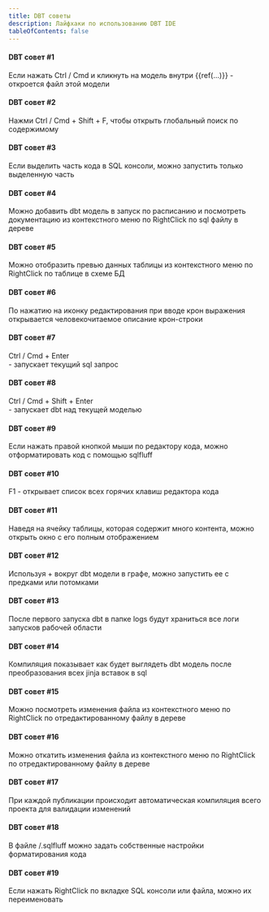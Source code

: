 ```yaml
---
title: DBT советы
description: Лайфхаки по использованию DBT IDE
tableOfContents: false
---
```


<div class='w-full grid grid-cols-1 gap-2'>

<div class="border border-neutral/20 rounded-lg p-4 w-full flex flex-col gap-2">
		<h4 class="border-b border-neutral/10 pb-2 flex items-center gap-1">
			DBT совет #1
		</h4>
		<p class="text-neutral/80">
            Если нажать <span class="py-0.5 px-1.5 bg-base-200 rounded-md border border-neutral/5">Ctrl / Cmd</span> и кликнуть на модель внутри <span class="text-primary">{{ref(...)}}</span> - откроется файл этой модели
        </p>
</div>


<div class="border border-neutral/20 rounded-lg p-4 w-full flex flex-col gap-2">
		<h4 class="border-b border-neutral/10 pb-2 flex items-center gap-1">
			DBT совет #2
		</h4>
		<p class="text-neutral/80">
            Нажми <span class="py-0.5 px-1.5 bg-base-200 rounded-md border border-neutral/5">Ctrl / Cmd</span> + <span class="py-0.5 px-1.5 bg-base-200 rounded-md border border-neutral/5">Shift</span> + <span class="py-0.5 px-1.5 bg-base-200 rounded-md border border-neutral/5">F</span>, чтобы открыть глобальный поиск по содержимому
        </p>
</div>


<div class="border border-neutral/20 rounded-lg p-4 w-full flex flex-col gap-2">
		<h4 class="border-b border-neutral/10 pb-2 flex items-center gap-1">
			DBT совет #3
		</h4>
		<p class="text-neutral/80">
            Если выделить часть кода в <span class="text-primary">SQL консоли</span>, можно запустить только выделенную часть
        </p>
</div>


<div class="border border-neutral/20 rounded-lg p-4 w-full flex flex-col gap-2">
		<h4 class="border-b border-neutral/10 pb-2 flex items-center gap-1">
			DBT совет #4
		</h4>
		<p class="text-neutral/80">
            Можно добавить dbt модель в запуск по расписанию и посмотреть документацию из контекстного меню по <span class="py-0.5 px-1.5 bg-base-200 rounded-md border border-neutral/5">RightClick</span> по sql файлу в дереве
        </p>
</div>


<div class="border border-neutral/20 rounded-lg p-4 w-full flex flex-col gap-2">
		<h4 class="border-b border-neutral/10 pb-2 flex items-center gap-1">
			DBT совет #5
		</h4>
		<p class="text-neutral/80">
            Можно отобразить превью данных таблицы из контекстного меню по <span class="py-0.5 px-1.5 bg-base-200 rounded-md border border-neutral/5">RightClick</span> по таблице в схеме БД
        </p>
</div>


<div class="border border-neutral/20 rounded-lg p-4 w-full flex flex-col gap-2">
		<h4 class="border-b border-neutral/10 pb-2 flex items-center gap-1">
			DBT совет #6
		</h4>
		<p class="text-neutral/80">
            По нажатию на иконку редактирования при вводе крон выражения открывается человекочитаемое описание крон-строки
        </p>
</div>


<div class="border border-neutral/20 rounded-lg p-4 w-full flex flex-col gap-2">
		<h4 class="border-b border-neutral/10 pb-2 flex items-center gap-1">
			DBT совет #7
		</h4>
		<p class="text-neutral/80">
            <span class="py-0.5 px-1.5 bg-base-200 rounded-md border border-neutral/5">Ctrl / Cmd</span> + <span class="py-0.5 px-1.5 bg-base-200 rounded-md border border-neutral/5">Enter</span><br/> - запускает текущий sql запрос
        </p>
</div>


<div class="border border-neutral/20 rounded-lg p-4 w-full flex flex-col gap-2">
		<h4 class="border-b border-neutral/10 pb-2 flex items-center gap-1">
			DBT совет #8
		</h4>
		<p class="text-neutral/80">
            <span class="py-0.5 px-1.5 bg-base-200 rounded-md border border-neutral/5">Ctrl / Cmd</span> + <span class="py-0.5 px-1.5 bg-base-200 rounded-md border border-neutral/5">Shift</span> + <span class="py-0.5 px-1.5 bg-base-200 rounded-md border border-neutral/5">Enter</span> <br/> - запускает dbt над текущей моделью
        </p>
</div>


<div class="border border-neutral/20 rounded-lg p-4 w-full flex flex-col gap-2">
		<h4 class="border-b border-neutral/10 pb-2 flex items-center gap-1">
			DBT совет #9
		</h4>
		<p class="text-neutral/80">
            Если нажать правой кнопкой мыши по редактору кода, можно отформатировать код с помощью <span class="text-primary">sqlfluff</span>
        </p>
</div>


<div class="border border-neutral/20 rounded-lg p-4 w-full flex flex-col gap-2">
		<h4 class="border-b border-neutral/10 pb-2 flex items-center gap-1">
			DBT совет #10
		</h4>
		<p class="text-neutral/80">
            <span class="py-0.5 px-1.5 bg-base-200 rounded-md border border-neutral/5">F1</span> - открывает список всех горячих клавиш редактора кода
        </p>
</div>


<div class="border border-neutral/20 rounded-lg p-4 w-full flex flex-col gap-2">
		<h4 class="border-b border-neutral/10 pb-2 flex items-center gap-1">
			DBT совет #11
		</h4>
		<p class="text-neutral/80">
            Наведя на ячейку таблицы, которая содержит много контента, можно открыть окно с его полным отображением
        </p>
</div>


<div class="border border-neutral/20 rounded-lg p-4 w-full flex flex-col gap-2">
		<h4 class="border-b border-neutral/10 pb-2 flex items-center gap-1">
			DBT совет #12
		</h4>
		<p class="text-neutral/80">
            Используя  <span class="border px-1.5 rounded-full text-xl">+</span>  вокруг dbt модели в графе, можно запустить ее с предками или потомками
        </p>
</div>


<div class="border border-neutral/20 rounded-lg p-4 w-full flex flex-col gap-2">
		<h4 class="border-b border-neutral/10 pb-2 flex items-center gap-1">
			DBT совет #13
		</h4>
		<p class="text-neutral/80">
            После первого запуска dbt в папке <span class="text-primary">logs</span> будут храниться все логи запусков рабочей области
        </p>
</div>


<div class="border border-neutral/20 rounded-lg p-4 w-full flex flex-col gap-2">
		<h4 class="border-b border-neutral/10 pb-2 flex items-center gap-1">
			DBT совет #14
		</h4>
		<p class="text-neutral/80">
            <span class="text-primary">Компиляция</span> показывает как будет выглядеть dbt модель после преобразования всех jinja вставок в sql
        </p>
</div>


<div class="border border-neutral/20 rounded-lg p-4 w-full flex flex-col gap-2">
		<h4 class="border-b border-neutral/10 pb-2 flex items-center gap-1">
			DBT совет #15
		</h4>
		<p class="text-neutral/80">
            Можно посмотреть изменения файла из контекстного меню по <span class="py-0.5 px-1.5 bg-base-200 rounded-md border border-neutral/5">RightClick</span> по отредактированному файлу в дереве
        </p>
</div>


<div class="border border-neutral/20 rounded-lg p-4 w-full flex flex-col gap-2">
		<h4 class="border-b border-neutral/10 pb-2 flex items-center gap-1">
			DBT совет #16
		</h4>
		<p class="text-neutral/80">
            Можно откатить изменения файла из контекстного меню по <span class="py-0.5 px-1.5 bg-base-200 rounded-md border border-neutral/5">RightClick</span> по отредактированному файлу в дереве
        </p>
</div>


<div class="border border-neutral/20 rounded-lg p-4 w-full flex flex-col gap-2">
		<h4 class="border-b border-neutral/10 pb-2 flex items-center gap-1">
			DBT совет #17
		</h4>
		<p class="text-neutral/80">
            При каждой публикации происходит автоматическая <span class="text-primary">компиляция</span> всего проекта для валидации изменений
        </p>
</div>


<div class="border border-neutral/20 rounded-lg p-4 w-full flex flex-col gap-2">
		<h4 class="border-b border-neutral/10 pb-2 flex items-center gap-1">
			DBT совет #18
		</h4>
		<p class="text-neutral/80">
            В файле <span class="text-primary">/.sqlfluff</span> можно задать собственные настройки форматирования кода
        </p>
</div>


<div class="border border-neutral/20 rounded-lg p-4 w-full flex flex-col gap-2">
		<h4 class="border-b border-neutral/10 pb-2 flex items-center gap-1">
			DBT совет #19
		</h4>
		<p class="text-neutral/80">
            Если нажать <span class="py-0.5 px-1.5 bg-base-200 rounded-md border border-neutral/5">RightClick</span> по вкладке SQL консоли или файла, можно их переименовать
        </p>
</div>
</div>